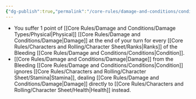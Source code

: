 ```yaml
---
{"dg-publish":true,"permalink":"/core-rules/damage-and-conditions/condition-list/bleeding/"}
---
```


- You suffer 1 point of [[Core Rules/Damage and Conditions/Damage Types/Physical\|Physical]] [[Core Rules/Damage and Conditions/Damage\|Damage]] at the end of your turn for every [[Core Rules/Characters and Rolling/Character Sheet/Ranks\|Ranks]] of the Bleeding [[Core Rules/Damage and Conditions/Conditions\|Condition]]. 
- [[Core Rules/Damage and Conditions/Damage\|Damage]] from the Bleeding [[Core Rules/Damage and Conditions/Conditions\|Condition]] ignores [[Core Rules/Characters and Rolling/Character Sheet/Stamina\|Stamina]], dealing [[Core Rules/Damage and Conditions/Damage\|Damage]] directly to [[Core Rules/Characters and Rolling/Character Sheet/Health\|Health]] instead.